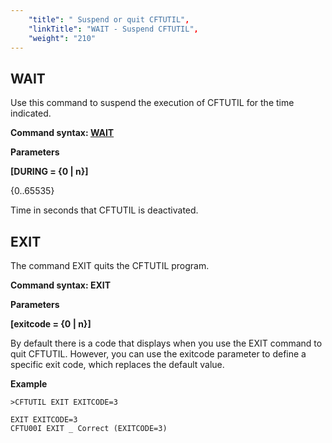 ```yaml
---
    "title": " Suspend or quit CFTUTIL",
    "linkTitle": "WAIT - Suspend CFTUTIL",
    "weight": "210"
---
```

WAIT
----

<span id="About_the_WAIT_Command"></span>Use this command to suspend the execution of CFTUTIL for
the time indicated.

****Command syntax: [WAIT](../../command_summary#WAIT)****

**Parameters**

**[DURING = {<span class="underline">0</span> &#124; n}]**

{0..65535}

Time in seconds that CFTUTIL is deactivated.

EXIT
----

The command EXIT quits the CFTUTIL program.

****Command syntax: EXIT****

**Parameters**

**[exitcode = {<span class="underline">0</span> &#124; n}]**

By default there is a code that displays when you use the EXIT command to quit CFTUTIL. However, you can use the exitcode parameter to define a specific exit code, which replaces the default value.

****Example****

```
>CFTUTIL EXIT EXITCODE=3
 
EXIT EXITCODE=3
CFTU00I EXIT _ Correct (EXITCODE=3)
```
